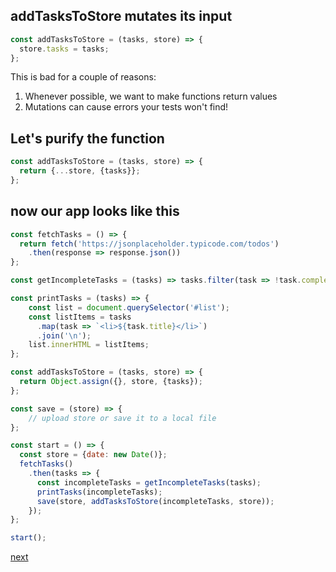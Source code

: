 ## addTasksToStore mutates its input

```javascript
const addTasksToStore = (tasks, store) => {
  store.tasks = tasks;
};
```

This is bad for a couple of reasons:

1. Whenever possible, we want to make functions return values
1. Mutations can cause errors your tests won't find!

## Let's purify the function

```javascript
const addTasksToStore = (tasks, store) => {
  return {...store, {tasks}};
};
```

## now our app looks like this

```javascript
const fetchTasks = () => {
  return fetch('https://jsonplaceholder.typicode.com/todos')
  	.then(response => response.json())
};

const getIncompleteTasks = (tasks) => tasks.filter(task => !task.completed);

const printTasks = (tasks) => {
    const list = document.querySelector('#list');
    const listItems = tasks
      .map(task => `<li>${task.title}</li>`)
      .join('\n');
    list.innerHTML = listItems;
};

const addTasksToStore = (tasks, store) => {
  return Object.assign({}, store, {tasks});
};

const save = (store) => {
	// upload store or save it to a local file
};

const start = () => {
  const store = {date: new Date()};
  fetchTasks()
    .then(tasks => {
      const incompleteTasks = getIncompleteTasks(tasks);
      printTasks(incompleteTasks);
      save(store, addTasksToStore(incompleteTasks, store));
    });
};

start();
```

[next](keep-purifying.md)